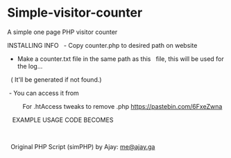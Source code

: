 # Simple-visitor-counter
A simple one page PHP visitor counter

INSTALLING INFO 
   - Copy counter.php to desired path on website
   - Make a counter.txt file in the same path as this
   file, this will be used for the log... 
   
   ( It'll be generated if not found.)

   - You can access it from <script> with GET 'show=this'
   - this way the script can be included in .html files also.
   
   EXAMPLE USAGE CODE   
   
    <script type="text/javascript" src="counter.php?show=this"></script>   
    
       
    For .htAccess tweaks to remove .php https://pastebin.com/6FxeZwna
    
    EXAMPLE USAGE CODE BECOMES   
    
    <script type="text/javascript" src="counter?show=this"></script>    
    
   
Original PHP Script (simPHP) by Ajay: me@ajay.ga

